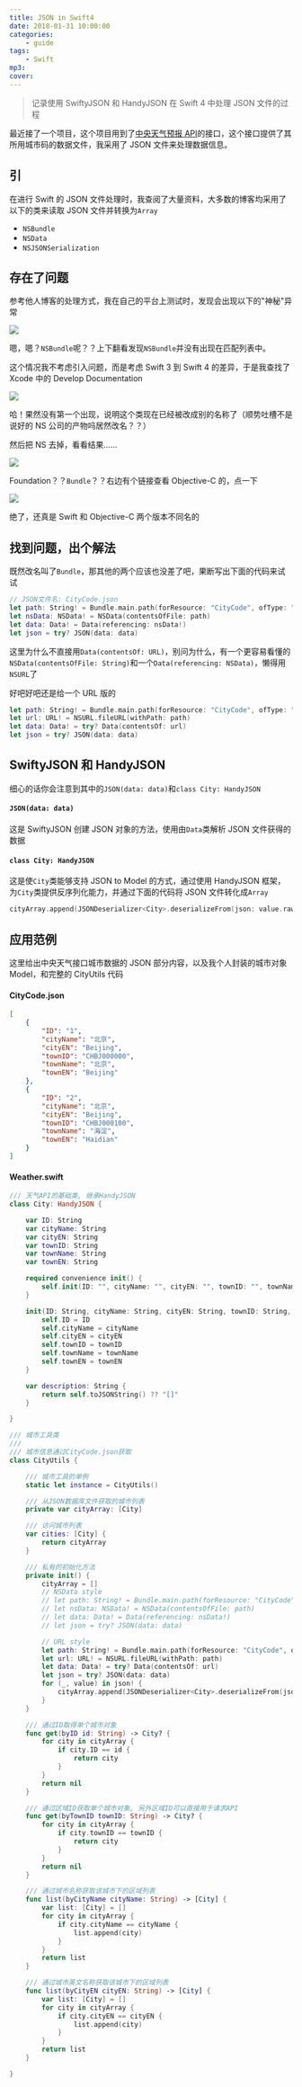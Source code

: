 ```yaml
---
title: JSON in Swift4
date: 2018-01-31 10:00:00
categories:
    - guide
tags:
    - Swift
mp3:
cover:
---
```


> 记录使用 SwiftyJSON 和 HandyJSON 在 Swift 4 中处理 JSON 文件的过程

最近接了一个项目，这个项目用到了[中央天气预报 API](https://github.com/jokermonn/-Api/blob/master/CenterWeather.md)的接口，这个接口提供了其所用城市码的数据文件，我采用了 JSON 文件来处理数据信息。

## 引

在进行 Swift 的 JSON 文件处理时，我查阅了大量资料，大多数的博客均采用了以下的类来读取 JSON 文件并转换为`Array`

-   `NSBundle`
-   `NSData`
-   `NSJSONSerialization`

## 存在了问题

参考他人博客的处理方式，我在自己的平台上测试时，发现会出现以下的"神秘"异常

![](/static/images/2018-01-31-JSONinSwift/1.png)

嗯，嗯？`NSBundle`呢？？上下翻看发现`NSBundle`并没有出现在匹配列表中。

这个情况我不考虑引入问题，而是考虑 Swift 3 到 Swift 4 的差异，于是我查找了 Xcode 中的 Develop Documentation

![](/static/images/2018-01-31-JSONinSwift/2.png)

哈！果然没有第一个出现，说明这个类现在已经被改成别的名称了（顺势吐槽不是说好的 NS 公司的产物吗居然改名？？）

然后把 NS 去掉，看看结果……

![](/static/images/2018-01-31-JSONinSwift/3.png)

Foundation？？`Bundle`？？右边有个链接查看 Objective-C 的，点一下

![](/static/images/2018-01-31-JSONinSwift/4.gif)

绝了，还真是 Swift 和 Objective-C 两个版本不同名的

## 找到问题，出个解法

既然改名叫了`Bundle`，那其他的两个应该也没差了吧，果断写出下面的代码来试试

```swift
// JSON文件名: CityCode.json
let path: String! = Bundle.main.path(forResource: "CityCode", ofType: "json")
let nsData: NSData! = NSData(contentsOfFile: path)
let data: Data! = Data(referencing: nsData!)
let json = try? JSON(data: data)
```

这里为什么不直接用`Data(contentsOf: URL)`，别问为什么，有一个更容易看懂的`NSData(contentsOfFile: String)`和一个`Data(referencing: NSData)`，懒得用`NSURL`了

好吧好吧还是给一个 URL 版的

```swift
let path: String! = Bundle.main.path(forResource: "CityCode", ofType: "json")
let url: URL! = NSURL.fileURL(withPath: path)
let data: Data! = try? Data(contentsOf: url)
let json = try? JSON(data: data)
```

## SwiftyJSON 和 HandyJSON

细心的话你会注意到其中的`JSON(data: data)`和`class City: HandyJSON`

#### `JSON(data: data)`

这是 SwiftyJSON 创建 JSON 对象的方法，使用由`Data`类解析 JSON 文件获得的数据

#### `class City: HandyJSON`

这是使`City`类能够支持 JSON to Model 的方式，通过使用 HandyJSON 框架，为`City`类提供反序列化能力，并通过下面的代码将 JSON 文件转化成`Array`

```swift
cityArray.append(JSONDeserializer<City>.deserializeFrom(json: value.rawString())!)
```

## 应用范例

这里给出中央天气接口城市数据的 JSON 部分内容，以及我个人封装的城市对象 Model，和完整的 CityUtils 代码

#### CityCode.json

```json
[
    {
        "ID": "1",
        "cityName": "北京",
        "cityEN": "Beijing",
        "townID": "CHBJ000000",
        "townName": "北京",
        "townEN": "Beijing"
    },
    {
        "ID": "2",
        "cityName": "北京",
        "cityEN": "Beijing",
        "townID": "CHBJ000100",
        "townName": "海淀",
        "townEN": "Haidian"
    }
]
```

#### Weather.swift

```swift
/// 天气API的基础类, 继承HandyJSON
class City: HandyJSON {

    var ID: String
    var cityName: String
    var cityEN: String
    var townID: String
    var townName: String
    var townEN: String

    required convenience init() {
        self.init(ID: "", cityName: "", cityEN: "", townID: "", townName: "", townEN: "")
    }

    init(ID: String, cityName: String, cityEN: String, townID: String, townName: String, townEN: String) {
        self.ID = ID
        self.cityName = cityName
        self.cityEN = cityEN
        self.townID = townID
        self.townName = townName
        self.townEN = townEN
    }

    var description: String {
        return self.toJSONString() ?? "[]"
    }

}

/// 城市工具类
///
/// 城市信息通过CityCode.json获取
class CityUtils {

    /// 城市工具的单例
    static let instance = CityUtils()

    /// 从JSON数据库文件获取的城市列表
    private var cityArray: [City]

    /// 访问城市列表
    var cities: [City] {
        return cityArray
    }

    /// 私有的初始化方法
    private init() {
        cityArray = []
        // NSData style
        // let path: String! = Bundle.main.path(forResource: "CityCode", ofType: "json")
        // let nsData: NSData! = NSData(contentsOfFile: path)
        // let data: Data! = Data(referencing: nsData!)
        // let json = try? JSON(data: data)

        // URL style
        let path: String! = Bundle.main.path(forResource: "CityCode", ofType: "json")
        let url: URL! = NSURL.fileURL(withPath: path)
        let data: Data! = try? Data(contentsOf: url)
        let json = try? JSON(data: data)
        for (_, value) in json! {
            cityArray.append(JSONDeserializer<City>.deserializeFrom(json: value.rawString())!)
        }
    }

    /// 通过ID取得单个城市对象
    func get(byID id: String) -> City? {
        for city in cityArray {
            if city.ID == id {
                return city
            }
        }
        return nil
    }

    /// 通过区域ID获取单个城市对象, 另外区域ID可以直接用于请求API
    func get(byTownID townID: String) -> City? {
        for city in cityArray {
            if city.townID == townID {
                return city
            }
        }
        return nil
    }

    /// 通过城市名称获取该城市下的区域列表
    func list(byCityName cityName: String) -> [City] {
        var list: [City] = []
        for city in cityArray {
            if city.cityName == cityName {
                list.append(city)
            }
        }
        return list
    }

    /// 通过城市英文名称获取该城市下的区域列表
    func list(byCityEN cityEN: String) -> [City] {
        var list: [City] = []
        for city in cityArray {
            if city.cityEN == cityEN {
                list.append(city)
            }
        }
        return list
    }

}
```
